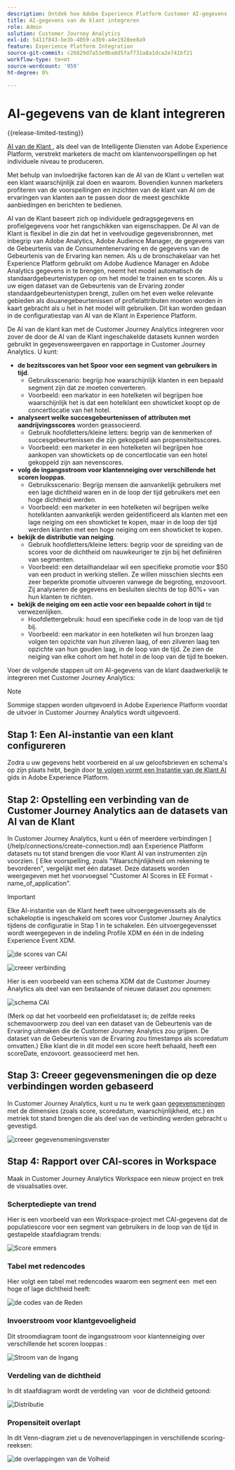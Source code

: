 ```yaml
---
description: Ontdek hoe Adobe Experience Platform Customer AI-gegevens integreren met Workspace in Customer Journey Analytics.
title: AI-gegevens van de klant integreren
role: Admin
solution: Customer Journey Analytics
exl-id: 5411f843-be3b-4059-a3b9-a4e1928ee8a9
feature: Experience Platform Integration
source-git-commit: c26829d7a53e9ba8d5faf731a8a1dca2e741bf21
workflow-type: tm+mt
source-wordcount: '959'
ht-degree: 0%

---
```


# AI-gegevens van de klant integreren

{{release-limited-testing}}

[ AI van de Klant ](https://experienceleague.adobe.com/docs/experience-platform/intelligent-services/customer-ai/overview.html), als deel van de Intelligente Diensten van Adobe Experience Platform, verstrekt marketers de macht om klantenvoorspellingen op het individuele niveau te produceren.

Met behulp van invloedrijke factoren kan de AI van de Klant u vertellen wat een klant waarschijnlijk zal doen en waarom. Bovendien kunnen marketers profiteren van de voorspellingen en inzichten van de klant van AI om de ervaringen van klanten aan te passen door de meest geschikte aanbiedingen en berichten te bedienen.

AI van de Klant baseert zich op individuele gedragsgegevens en profielgegevens voor het rangschikken van eigenschappen. De AI van de Klant is flexibel in die zin dat het in veelvoudige gegevensbronnen, met inbegrip van Adobe Analytics, Adobe Audience Manager, de gegevens van de Gebeurtenis van de Consumentenervaring en de gegevens van de Gebeurtenis van de Ervaring kan nemen. Als u de bronschakelaar van het Experience Platform gebruikt om Adobe Audience Manager en Adobe Analytics gegevens in te brengen, neemt het model automatisch de standaardgebeurtenistypen op om het model te trainen en te scoren. Als u uw eigen dataset van de Gebeurtenis van de Ervaring zonder standaardgebeurtenistypen brengt, zullen om het even welke relevante gebieden als douanegebeurtenissen of profielattributen moeten worden in kaart gebracht als u het in het model wilt gebruiken. Dit kan worden gedaan in de configuratiestap van AI van de Klant in Experience Platform.

De AI van de klant kan met de Customer Journey Analytics integreren voor zover de door de AI van de Klant ingeschakelde datasets kunnen worden gebruikt in gegevensweergaven en rapportage in Customer Journey Analytics. U kunt:

* **de bezitsscores van het Spoor voor een segment van gebruikers in tijd**.
   * Gebruiksscenario: begrijp hoe waarschijnlijk klanten in een bepaald segment zijn dat ze moeten converteren.
   * Voorbeeld: een markator in een hotelketen wil begrijpen hoe waarschijnlijk het is dat een hotelklant een showticket koopt op de concertlocatie van het hotel.
* **analyseert welke succesgebeurtenissen of attributen met aandrijvingsscores** worden geassocieerd.
   * Gebruik hoofdletters/kleine letters: begrip van de kenmerken of succesgebeurtenissen die zijn gekoppeld aan propensiteitsscores.
   * Voorbeeld: een marketer in een hotelketen wil begrijpen hoe aankopen van showtickets op de concertlocatie van een hotel gekoppeld zijn aan nevenscores.
* **volg de ingangsstroom voor klantenneiging over verschillende het scoren looppas**.
   * Gebruiksscenario: Begrijp mensen die aanvankelijk gebruikers met een lage dichtheid waren en in de loop der tijd gebruikers met een hoge dichtheid werden.
   * Voorbeeld: een marketer in een hotelketen wil begrijpen welke hotelklanten aanvankelijk werden geïdentificeerd als klanten met een lage neiging om een showticket te kopen, maar in de loop der tijd werden klanten met een hoge neiging om een showticket te kopen.
* **bekijk de distributie van neiging**.
   * Gebruik hoofdletters/kleine letters: begrip voor de spreiding van de scores voor de dichtheid om nauwkeuriger te zijn bij het definiëren van segmenten.
   * Voorbeeld: een detailhandelaar wil een specifieke promotie voor $50 van een product in werking stellen. Ze willen misschien slechts een zeer beperkte promotie uitvoeren vanwege de begroting, enzovoort. Zij analyseren de gegevens en besluiten slechts de top 80%+ van hun klanten te richten.
* **bekijk de neiging om een actie voor een bepaalde cohort in tijd** te verwezenlijken.
   * Hoofdlettergebruik: houd een specifieke code in de loop van de tijd bij.
   * Voorbeeld: een markator in een hotelketen wil hun bronzen laag volgen ten opzichte van hun zilveren laag, of een zilveren laag ten opzichte van hun gouden laag, in de loop van de tijd. Ze zien de neiging van elke cohort om het hotel in de loop van de tijd te boeken.

Voer de volgende stappen uit om AI-gegevens van de klant daadwerkelijk te integreren met Customer Journey Analytics:

>[!NOTE]
>
>Sommige stappen worden uitgevoerd in Adobe Experience Platform voordat de uitvoer in Customer Journey Analytics wordt uitgevoerd.


## Stap 1: Een AI-instantie van een klant configureren

Zodra u uw gegevens hebt voorbereid en al uw geloofsbrieven en schema&#39;s op zijn plaats hebt, begin door [ te volgen vormt een Instantie van de Klant AI ](https://experienceleague.adobe.com/docs/experience-platform/intelligent-services/customer-ai/user-guide/configure.html) gids in Adobe Experience Platform.

## Stap 2: Opstelling een verbinding van de Customer Journey Analytics aan de datasets van AI van de Klant

In Customer Journey Analytics, kunt u één of meerdere verbindingen ](/help/connections/create-connection.md) aan Experience Platform datasets nu tot stand brengen die voor Klant AI van instrumenten zijn voorzien. [ Elke voorspelling, zoals &quot;Waarschijnlijkheid om rekening te bevorderen&quot;, vergelijkt met één dataset. Deze datasets worden weergegeven met het voorvoegsel &quot;Customer AI Scores in EE Format - name_of_application&quot;.

>[!IMPORTANT]
>
>Elke AI-instantie van de Klant heeft twee uitvoergegevenssets als de schakeloptie is ingeschakeld om scores voor Customer Journey Analytics tijdens de configuratie in Stap 1 in te schakelen. Eén uitvoergegevensset wordt weergegeven in de indeling Profile XDM en één in de indeling Experience Event XDM.

![ de scores van CAI ](assets/cai-scores.png)

![ creeer verbinding ](assets/create-conn.png)

Hier is een voorbeeld van een schema XDM dat de Customer Journey Analytics als deel van een bestaande of nieuwe dataset zou opnemen:

![ schema CAI ](assets/cai-schema.png)

(Merk op dat het voorbeeld een profieldataset is; de zelfde reeks schemavoorwerp zou deel van een dataset van de Gebeurtenis van de Ervaring uitmaken die de Customer Journey Analytics zou grijpen. De dataset van de Gebeurtenis van de Ervaring zou timestamps als scoredatum omvatten.) Elke klant die in dit model een score heeft behaald, heeft een scoreDate, enzovoort. geassocieerd met hen.

## Stap 3: Creeer gegevensmeningen die op deze verbindingen worden gebaseerd

In Customer Journey Analytics, kunt u nu te werk gaan [ gegevensmeningen ](/help/data-views/create-dataview.md) met de dimensies (zoals score, scoredatum, waarschijnlijkheid, etc.) en metriek tot stand brengen die als deel van de verbinding werden gebracht u gevestigd.

![ creeer gegevensmeningsvenster ](assets/create-dataview.png)

## Stap 4: Rapport over CAI-scores in Workspace

Maak in Customer Journey Analytics Workspace een nieuw project en trek de visualisaties over.

### Scherptediepte van trend

Hier is een voorbeeld van een Workspace-project met CAI-gegevens dat de populatiescore voor een segment van gebruikers in de loop van de tijd in &#x200B; gestapelde staafdiagram trends:

![ Score emmers ](assets/workspace-scores.png)

### Tabel met redencodes

Hier volgt een tabel met redencodes waarom een segment een &#x200B; met een hoge of lage dichtheid heeft:

![ de codes van de Reden ](assets/reason-codes.png)

### Invoerstroom voor klantgevoeligheid

Dit stroomdiagram toont de ingangsstroom voor klantenneiging over verschillende het scoren looppas &#x200B;:

![ Stroom van de Ingang ](assets/flow.png)

### Verdeling van de dichtheid

In dit staafdiagram wordt de verdeling van &#x200B; voor de dichtheid getoond:

![ Distributie ](assets/distribution.png)

### Propensiteit overlapt

In dit Venn-diagram ziet u de nevenoverlappingen in verschillende scoring-reeksen:

![ de overlappingen van de Volheid ](assets/venn.png)
